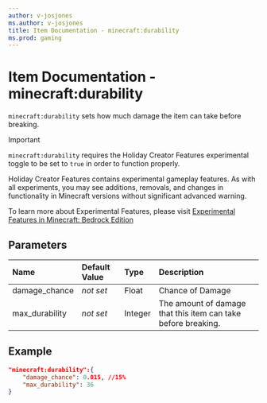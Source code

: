 ```yaml
---
author: v-josjones
ms.author: v-josjones
title: Item Documentation - minecraft:durability
ms.prod: gaming
---
```


# Item Documentation - minecraft:durability

`minecraft:durability` sets how much damage the item can take before breaking.

>[!IMPORTANT]
> `minecraft:durability` requires the Holiday Creator Features experimental toggle to be set to `true` in order to function properly.
>
>Holiday Creator Features contains experimental gameplay features. As with all experiments, you may see additions, removals, and changes in functionality in Minecraft versions without significant advanced warning.
>
>To learn more about Experimental Features, please visit [Experimental Features in Minecraft: Bedrock Edition](../../../../../Documents/ExperimentalFeaturesToggle.md)

## Parameters

|Name |Default Value  |Type  |Description  |
|:----------|:----------|:----------|:----------|
|damage_chance|*not set* |Float |Chance of Damage |
|max_durability|*not set* |Integer |The amount of damage that this item can take before breaking.|

## Example

```json
"minecraft:durability":{
    "damage_chance": 0.015, //15%
    "max_durability": 36
}
```
